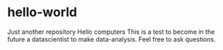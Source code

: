 # hello-world
Just another repository
Hello computers
This is a test to become in the future a datascientist to make data-analysis.
Feel free to ask questions.
